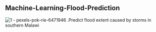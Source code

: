 ## Machine-Learning-Flood-Prediction
![1 - pexels-pok-rie-6471946](https://user-images.githubusercontent.com/32022955/165748552-262a1ac9-ae90-4ab2-994c-96a0ffa46e7c.jpg)
.Predict flood extent caused by storms in southern Malawi 


